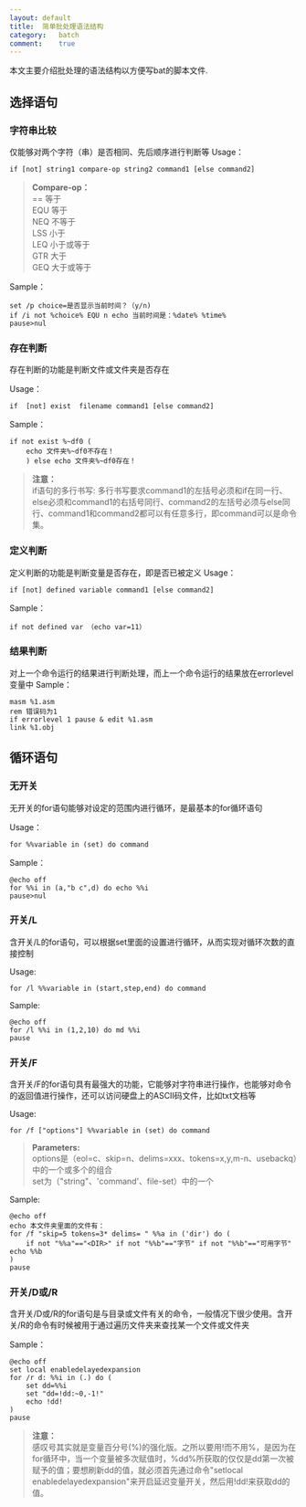 ```yaml
---
layout:	default
title:	简单批处理语法结构
category:	batch
comment:	true
---
```

本文主要介绍批处理的语法结构以方便写bat的脚本文件.



## 选择语句
### 字符串比较
仅能够对两个字符（串）是否相同、先后顺序进行判断等
Usage：

```batch
if [not] string1 compare-op string2 command1 [else command2]
```
> **Compare-op：**</br>
> ==    等于</br>
> EQU    等于</br>
> NEQ    不等于</br>
> LSS    小于</br>
> LEQ    小于或等于</br>
> GTR    大于</br>
> GEQ    大于或等于</br>

Sample：

```batch
set /p choice=是否显示当前时间？（y/n)
if /i not %choice% EQU n echo 当前时间是：%date% %time%
pause>nul
``` 

### 存在判断
存在判断的功能是判断文件或文件夹是否存在

Usage：

```batch
if  [not] exist  filename command1 [else command2]
```
Sample：

```batch
if not exist %~df0 (
	echo 文件夹%~df0不存在！
	) else echo 文件夹%~df0存在！
```	

> **注意：**</br>
> if语句的多行书写: 多行书写要求command1的左括号必须和if在同一行、else必须和command1的右括号同行、command2的左括号必须与else同行、command1和command2都可以有任意多行，即command可以是命令集。


### 定义判断
定义判断的功能是判断变量是否存在，即是否已被定义
Usage：

```batch
if [not] defined variable command1 [else command2]
```
Sample：

```batch
if not defined var （echo var=11）
```			 


### 结果判断
对上一个命令运行的结果进行判断处理，而上一个命令运行的结果放在errorlevel变量中
Sample：

```batch
masm %1.asm
rem 错误码为1
if errorlevel 1 pause & edit %1.asm
link %1.obj
```
 

## 循环语句
### 无开关
无开关的for语句能够对设定的范围内进行循环，是最基本的for循环语句

Usage：

```batch
for %%variable in (set) do command
```
Sample：

```batch
@echo off
for %%i in (a,"b c",d) do echo %%i
pause>nul
```

### 开关/L
含开关/L的for语句，可以根据set里面的设置进行循环，从而实现对循环次数的直接控制

Usage:

```batch
for /l %%variable in (start,step,end) do command
```
Sample:

```batch
@echo off
for /l %%i in (1,2,10) do md %%i
pause
```

### 开关/F
含开关/F的for语句具有最强大的功能，它能够对字符串进行操作，也能够对命令的返回值进行操作，还可以访问硬盘上的ASCII码文件，比如txt文档等

Usage:

```batch
for /f ["options"] %%variable in (set) do command
```
> **Parameters:**</br>
> options是（eol=c、skip=n、delims=xxx、tokens=x,y,m-n、usebackq）中的一个或多个的组合</br>
> set为（"string"、'command'、file-set）中的一个

Sample:

```batch
@echo off
echo 本文件夹里面的文件有：
for /f "skip=5 tokens=3* delims= " %%a in ('dir') do (
	if not "%%a"=="<DIR>" if not "%%b"=="字节" if not "%%b"=="可用字节" echo %%b
)
pause
```			 

### 开关/D或/R
含开关/D或/R的for语句是与目录或文件有关的命令，一般情况下很少使用。含开关/R的命令有时候被用于通过遍历文件夹来查找某一个文件或文件夹

Sample：

```batch
@echo off
set local enabledelayedexpansion
for /r d: %%i in (.) do (
	set dd=%%i
	set "dd=!dd:~0,-1!"
	echo !dd!
)
pause
```
> **注意：**</br>
> 感叹号其实就是变量百分号(%)的强化版。之所以要用!而不用%，是因为在for循环中，当一个变量被多次赋值时，%dd%所获取的仅仅是dd第一次被赋予的值；要想刷新dd的值，就必须首先通过命令"setlocal enabledelayedexpansion"来开启延迟变量开关，然后用!dd!来获取dd的值。

